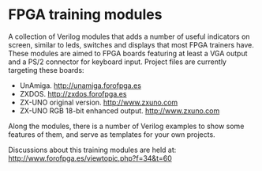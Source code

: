 # FPGA training modules

A collection of Verilog modules that adds a number of useful indicators on screen, similar to leds, switches and displays that most FPGA trainers have.
These modules are aimed to FPGA boards featuring at least a VGA output and a PS/2 connector for keyboard input. Project files are currently targeting these boards:
- UnAmiga. http://unamiga.forofpga.es
- ZXDOS.   http://zxdos.forofpga.es
- ZX-UNO original version. http://www.zxuno.com
- ZX-UNO RGB 18-bit enhanced output. http://www.zxuno.com

Along the modules, there is a number of Verilog examples to show some features of them, and serve as templates for your own projects.

Discussions about this training modules are held at: http://www.forofpga.es/viewtopic.php?f=34&t=60
